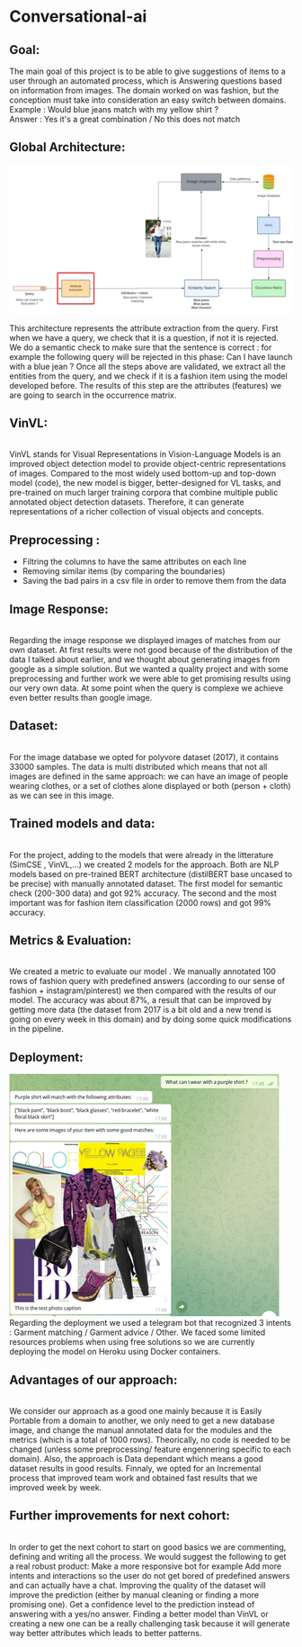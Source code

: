 # Conversational-ai

## Goal:
The main goal of this project is to be able to give suggestions of items to a user through an automated process, which is Answering questions based on information from images. The domain worked on was fashion, but the conception must take into consideration an easy switch between domains.<br />
Example : Would blue jeans match with my yellow shirt ?<br />
Answer : Yes it's a great combination / No this does not match


## Global Architecture:
![alt text](https://github.com/rasta-nitzsche/Topic-Labeling-with-Ukparl-Dataset/blob/main/Conv%20AI%20Architecture.JPG)

This architecture represents the attribute extraction from the query. First when we have a query, we check that it is a question, if not it is rejected. We do a semantic check to make sure that the sentence is correct :  for example the following query will be rejected in this phase: Can I have launch with a blue jean ? Once all the steps above are validated, we extract all the entities from the query, and we check if it is a fashion item using the model developed before. The results of this step are the attributes (features) we are going to search in the occurrence matrix.

## VinVL:
<br />
VinVL stands for Visual Representations in Vision-Language Models is an improved object detection model to provide object-centric representations of images. Compared to the most widely used bottom-up and top-down model (code), the new model is bigger, better-designed for VL tasks, and pre-trained on much larger training corpora that combine multiple public annotated object detection datasets. Therefore, it can generate representations of a richer collection of visual objects and concepts.

## Preprocessing :
- Filtring the columns to have the same attributes on each line 
- Removing similar items (by comparing the boundaries)
- Saving the bad pairs in a csv file in order to remove them from the data

## Image Response:
<br />
Regarding the image response we displayed images of matches from our own dataset. At first results were not good because of the distribution of the data I talked about earlier, and we thought about generating images from google as a simple solution. But we wanted a quality project and with some preprocessing and further work we were able to get promising results using our very own data. At some point when the query is complexe we achieve even better results than google image.

## Dataset:
<br />
For the image database we opted for polyvore dataset (2017), it contains 33000 samples. The data is multi distributed which means that not all images are defined in the same approach: we can have an image of people wearing clothes, or a set of clothes alone displayed or both (person + cloth) as we can see in this image.

## Trained models and data:
<br />
For the project, adding to the models that were already in the litterature (SimCSE , VinVL,...) we created 2 models for the approach. Both are NLP models based on pre-trained BERT architecture (distilBERT base uncased to be precise) with manually annotated dataset. The first model for semantic check (200-300 data) and got 92% accuracy. The second and the most important was for fashion item classification (2000 rows) and got 99% accuracy.


## Metrics & Evaluation:
<br />
We created a metric to evaluate our model . We manually annotated 100 rows of fashion query with predefined answers (according to our sense of fashion + instagram/pinterest) we then compared with the results of our model. The accuracy was about 87%, a result that can be improved by getting more data (the dataset from 2017 is a bit old and a new trend is going on every week in this domain) and by doing some quick modifications in the pipeline.

## Deployment:
![alt text](https://github.com/rasta-nitzsche/Conversational-AI-a-chat-bot-for-fashion-suggestion-/blob/main/example.png)
<br />
Regarding the deployment we used a telegram bot that recognized 3 intents : Garment matching / Garment advice / Other. We faced some limited resources problems when using free solutions so we are currently deploying the model on Heroku using Docker containers.

## Advantages of our approach:
<br />
We consider our approach as a good one mainly because it is Easily Portable from a domain to another, we only need to get a new database image, and change the manual annotated data for the modules and the metrics (which is a total of 1000 rows). Theorically, no code is needed to be changed (unless some preprocessing/ feature engennering specific to each domain). 
Also, the approach is Data dependant which means a good dataset results in good results. Finnaly, we opted for an Incremental process that improved team work and obtained fast results that we improved week by week.

## Further improvements for next cohort:
<br />
In order to get the next cohort to start on good basics we are commenting, defining and writing all the process. We would suggest the following to get a real robust product: Make a more responsive bot for example Add more intents and interactions so the user do not get bored of predefined answers and can actually have a chat. Improving the quality of the dataset will improve the prediction (either by manual cleaning or finding a more promising one). Get a confidence level to the prediction instead of answering with a yes/no answer. Finding a better model than VinVL or creating a new one can be a really challenging task because it will generate way better attributes which leads to better patterns.
